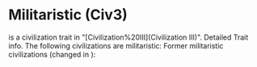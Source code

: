 # Militaristic (Civ3)

 is a civilization trait in "[Civilization%20III](Civilization III)".
Detailed Trait info.
The following civilizations are militaristic:
Former militaristic civilizations (changed in ):